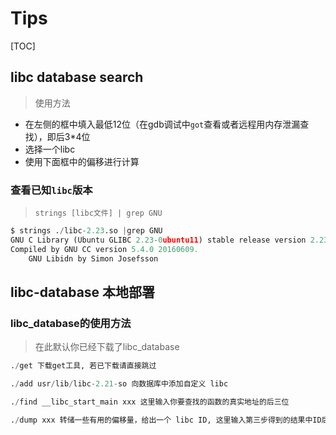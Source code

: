 # Tips

[TOC]



## libc database search

> 使用方法

- 在左侧的框中填入最低12位（在gdb调试中`got`查看或者远程用内存泄漏查找），即后3*4位
- 选择一个libc
- 使用下面框中的偏移进行计算



### 查看已知`libc`版本

> `strings [libc文件] | grep GNU`

```python
$ strings ./libc-2.23.so |grep GNU
GNU C Library (Ubuntu GLIBC 2.23-0ubuntu11) stable release version 2.23, by Roland McGrath et al.
Compiled by GNU CC version 5.4.0 20160609.
	GNU Libidn by Simon Josefsson
```



## libc-database 本地部署





### libc_database的使用方法

> 在此默认你已经下载了libc_database

```python
./get 下载get工具, 若已下载请直接跳过

./add usr/lib/libc-2.21-so 向数据库中添加自定义 libc

./find __libc_start_main xxx 这里输入你要查找的函数的真实地址的后三位

./dump xxx 转储一些有用的偏移量，给出一个 libc ID, 这里输入第三步得到的结果中ID后的libc库。这样你就可以得到需要的文件中的偏移地址了
```




















